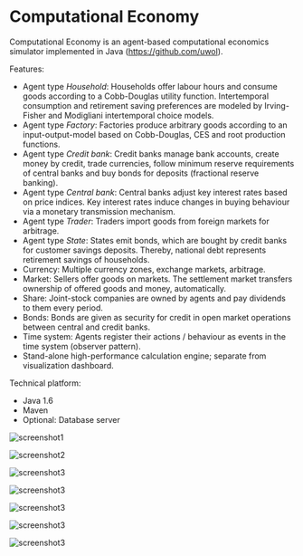 Computational Economy
=====================

Computational Economy is an agent-based computational economics simulator implemented in Java (https://github.com/uwol).

Features:
* Agent type *Household*: Households offer labour hours and consume goods according to a Cobb-Douglas utility function. Intertemporal consumption and retirement saving preferences are modeled by Irving-Fisher and Modigliani intertemporal choice models.
* Agent type *Factory*: Factories produce arbitrary goods according to an input-output-model based on Cobb-Douglas, CES and root production functions.
* Agent type *Credit bank*: Credit banks manage bank accounts, create money by credit, trade currencies, follow minimum reserve requirements of central banks and buy bonds for deposits (fractional reserve banking).
* Agent type *Central bank*: Central banks adjust key interest rates based on price indices. Key interest rates induce changes in buying behaviour via a monetary transmission mechanism.
* Agent type *Trader*: Traders import goods from foreign markets for arbitrage.
* Agent type *State*: States emit bonds, which are bought by credit banks for customer savings deposits. Thereby, national debt represents retirement savings of households. 
* Currency: Multiple currency zones, exchange markets, arbitrage.
* Market: Sellers offer goods on markets. The settlement market transfers ownership of offered goods and money, automatically.
* Share: Joint-stock companies are owned by agents and pay dividends to them every period.
* Bonds: Bonds are given as security for credit in open market operations between central and credit banks.
* Time system: Agents register their actions / behaviour as events in the time system (observer pattern).
* Stand-alone high-performance calculation engine; separate from visualization dashboard.

Technical platform:
* Java 1.6
* Maven
* Optional: Database server 

![screenshot1](http://img.literaturedb.com/compecon1.png)

![screenshot2](http://img.literaturedb.com/compecon2.png)

![screenshot3](http://img.literaturedb.com/compecon3.png)

![screenshot3](http://img.literaturedb.com/compecon4.png)

![screenshot3](http://img.literaturedb.com/compecon5.png)

![screenshot3](http://img.literaturedb.com/compecon6.png)

![screenshot3](http://img.literaturedb.com/compecon7.png)